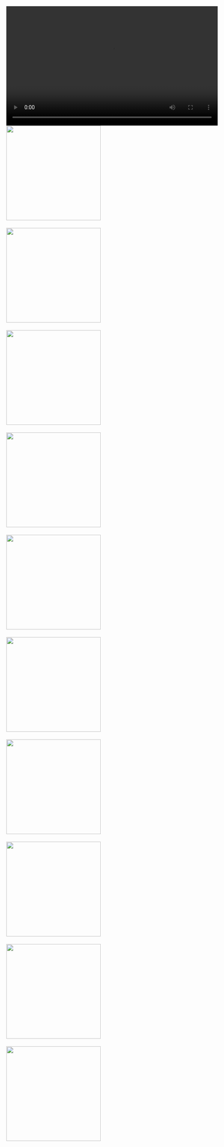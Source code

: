 <div style="display: flex; flex-wrap: wrap;">
  <video width="560" height="315" controls>
  <source src="https://github.com/yourusername/yourrepository/raw/main/assets/yourvideo.mp4" type="video/mp4">
  Your browser does not support the video tag.
</video>
  <img src="https://github.com/user-attachments/assets/9dc5b86b-28a1-43f1-94d8-2ab31dcf66a6" width="250" style="margin-right: 20px; margin-bottom: 20px;">
  <img src="https://github.com/user-attachments/assets/95eb5226-1945-4586-9f61-50730cc9f32f"  width="250" style="margin-right: 20px; margin-bottom: 20px;">
 
  <img src="https://github.com/user-attachments/assets/24e193de-9d54-439a-828e-3b94270b34a3"  width="250" style="margin-right: 20px; margin-bottom: 20px;">
  <img src="https://github.com/user-attachments/assets/021e6939-f9de-4236-8d57-6b66fa8ac073"  width="250" style="margin-right: 20px; margin-bottom: 20px;">
  <img src="https://github.com/user-attachments/assets/c8353e01-00e9-4198-ba83-672b61730ea6"  width="250" style="margin-right: 20px; margin-bottom: 20px;">
  <img src="https://github.com/user-attachments/assets/92b3fa28-726e-4a61-ac55-ebea78e902a1" width="250" style="margin-right: 20px; margin-bottom: 20px;">
  <img src="https://github.com/user-attachments/assets/c6a289b6-5b32-413f-9c88-26f735bd1628" width="250" style="margin-right: 20px; margin-bottom: 20px;">
  <img src="https://github.com/user-attachments/assets/882f9f95-2634-4f9f-93d4-30c5a26d4ef4"  width="250" style="margin-right: 20px; margin-bottom: 20px;">
  <img src="https://github.com/user-attachments/assets/b41f96b4-2cdf-4cf0-8e68-97243b6b83f8"  width="250" style="margin-right: 20px; margin-bottom: 20px;">
  <img src="https://github.com/user-attachments/assets/21014bf0-a839-456e-baf8-9c17f877bbc6" width="250" style="margin-right: 20px; margin-bottom: 20px;">
  
</div>
